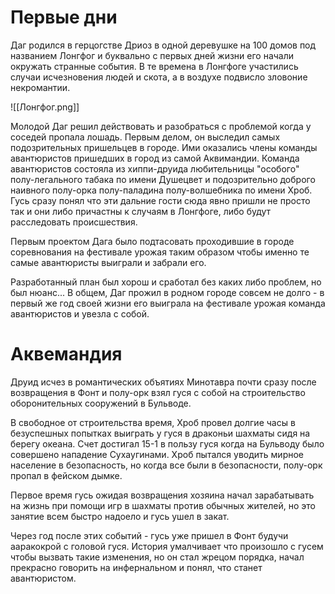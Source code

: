 # Первые дни
Даг родился в герцогстве Дриоз в одной деревушке на 100 домов под названием Лонгфог и буквально с первых дней жизни его начали окружать странные события. В те времена в Лонгфоге участились случаи исчезновения людей и скота, а в воздухе подвисло зловоние некромантии. 

![[Лонгфог.png]]

Молодой Даг решил действовать и разобраться с проблемой когда у соседей пропала лошадь. Первым делом, он выследил самых подозрительных пришельцев в городе. Ими оказались члены команды авантюристов пришедших в город из самой Аквимандии. Команда авантюристов состояла из хиппи-друида любительницы "особого" полу-легального табака по имени Душецвет и подозрительно доброго наивного полу-орка полу-паладина полу-волшебника по имени Хроб. Гусь сразу понял что эти дальние гости сюда явно пришли не просто так и они либо причастны к случаям в Лонгфоге, либо будут расследовать происшествия. 

Первым проектом Дага было подтасовать проходившие в городе соревнования на фестивале урожая таким образом чтобы именно те самые авантюристы выиграли и забрали его.

Разработанный план был хорош и сработал без каких либо проблем, но был нюанс... В общем, Даг прожил в родном городе совсем не долго - в первый же год своей жизни его выиграла на фестивале урожая команда авантюристов и увезла с собой.
# Аквемандия
Друид исчез в романтических объятиях Минотавра почти сразу после возвращения в Фонт и полу-орк взял гуся с собой на строительство оборонительных сооружений в Бульводе.

В свободное от строительства время, Хроб провел долгие часы в безуспешных попытках выиграть у гуся в драконьи шахматы сидя на берегу океана. Счет достигал 15-1 в пользу гуся когда на Бульводу было совершено нападение Сухаугинами. Хроб пытался уводить мирное население в безопасность, но когда все были в безопасности, полу-орк пропал в фейском дымке. 

Первое время гусь ожидая возвращения хозяина начал зарабатывать на жизнь при помощи игр в шахматы против обычных жителей, но это занятие всем быстро надоело и гусь ушел в закат. 

Через год после этих событий - гусь уже пришел в Фонт будучи ааракокрой с головой гуся. История умалчивает что произошло с гусем чтобы вызвать такие изменения, но он стал жрецом порядка, начал прекрасно говорить на инфернальном и понял, что станет авантюристом.